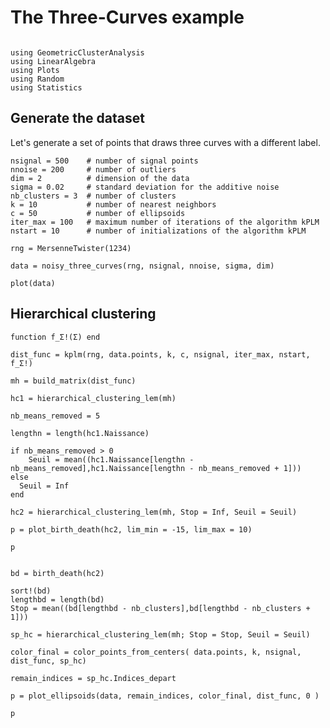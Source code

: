 # The Three-Curves example


```@example three-curves

using GeometricClusterAnalysis
using LinearAlgebra
using Plots
using Random
using Statistics

```

## Generate the dataset

Let's generate a set of points that draws three curves with a different label.


```@example three-curves
nsignal = 500    # number of signal points
nnoise = 200     # number of outliers
dim = 2          # dimension of the data
sigma = 0.02     # standard deviation for the additive noise
nb_clusters = 3  # number of clusters
k = 10           # number of nearest neighbors
c = 50           # number of ellipsoids
iter_max = 100   # maximum number of iterations of the algorithm kPLM
nstart = 10      # number of initializations of the algorithm kPLM

rng = MersenneTwister(1234)

data = noisy_three_curves(rng, nsignal, nnoise, sigma, dim)

plot(data)
```

## Hierarchical clustering

```@example three-curves
function f_Σ!(Σ) end

dist_func = kplm(rng, data.points, k, c, nsignal, iter_max, nstart, f_Σ!)

mh = build_matrix(dist_func)

hc1 = hierarchical_clustering_lem(mh)

nb_means_removed = 5 

lengthn = length(hc1.Naissance)

if nb_means_removed > 0
    Seuil = mean((hc1.Naissance[lengthn - nb_means_removed],hc1.Naissance[lengthn - nb_means_removed + 1]))
else
  Seuil = Inf
end

hc2 = hierarchical_clustering_lem(mh, Stop = Inf, Seuil = Seuil)

p = plot_birth_death(hc2, lim_min = -15, lim_max = 10)

p
```

```@example three-curves

bd = birth_death(hc2)

sort!(bd)
lengthbd = length(bd)
Stop = mean((bd[lengthbd - nb_clusters],bd[lengthbd - nb_clusters + 1]))

sp_hc = hierarchical_clustering_lem(mh; Stop = Stop, Seuil = Seuil)

color_final = color_points_from_centers( data.points, k, nsignal, dist_func, sp_hc)

remain_indices = sp_hc.Indices_depart

p = plot_ellipsoids(data, remain_indices, color_final, dist_func, 0 )

p
```
